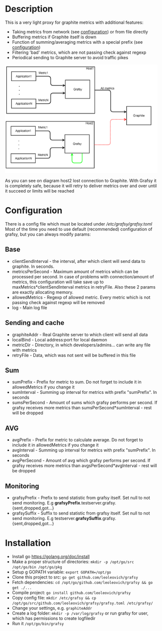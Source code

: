 # Description

This is a very light proxy for graphite metrics with additional features:
- Taking metrics from network (see [configuration](https://github.com/leoleovich/grafsy#configuration)) or from file directly
- Buffering metrics if Graphite itself is down
- Function of summing/averaging metrics with a special prefix (see [configuration](https://github.com/leoleovich/grafsy#configuration))
- Filtering 'bad' metrics, which are not passing check against regexp
- Periodical sending to Graphite server to avoid traffic pikes

![](https://raw.githubusercontent.com/leoleovich/images/master/Grafsy.png)

As you can see on diagram host2 lost connection to Graphite. With Grafsy it is completely safe, because it will retry to deliver metrics over and over until it succeed or limits will be reached

# Configuration

There is a config file which must be located under */etc/grafsy/grafsy.toml*
Most of the time you need to use default (recommended) configuration of grafsy, but you can always modify params:

## Base

- clientSendInterval - the interval, after which client will send data to graphite. In seconds.
- metricsPerSecond - Maximum amount of metrics which can be processed per second.
    In case of problems with connection/amount of metrics, this configuration will take save up to maxMetrics\*clientSendInterval metrics in retryFile.
    Also these 2 params are exactly allocating memory.
- allowedMetrics - Regexp of allowed metric. Every metric which is not passing check against regexp will be removed
- log - Main log file

## Sending and cache

- graphiteAddr - Real Graphite server to which client will send all data
- localBind - Local address:port for local daemon
- metricDir - Directory, in which developers/admins... can write any file with metrics
- retryFile - Data, which was not sent will be buffered in this file

## Sum

- sumPrefix - Prefix for metric to sum. Do not forget to include it in allowedMetrics if you change it
- sumInterval - Summing up interval for metrics with prefix "sumPrefix". In seconds
- sumsPerSecond - Amount of sums which grafsy performs per second. If grafsy receives more metrics than sumsPerSecond*sumInterval - rest will be dropped

## AVG

- avgPrefix - Prefix for metric to calculate average. Do not forget to include it in allowedMetrics if you change it
- avgInterval - Summing up interval for metrics with prefix "sumPrefix". In seconds
- avgPerSecond - Amount of avg which grafsy performs per second. If grafsy receives more metrics than avgsPerSecond*avgInterval - rest will be dropped

## Monitoring

- grafsyPrefix - Prefix to send statistic from grafsy itself. Set null to not send monitoring. E.g **grafsyPrefix**.testserver.grafsy.{sent,dropped,got...}
- grafsySuffix - Suffix to send statistic from grafsy itself. Set null to not send monitoring. E.g testserver.**grafsySuffix**.grafsy.{sent,dropped,got...}

# Installation

- Install go https://golang.org/doc/install
- Make a proper structure of directories: ```mkdir -p /opt/go/src /opt/go/bin /opt/go/pkg```
- Setup g GOPATH variable: ```export GOPATH=/opt/go```
- Clone this project to src: ```go get github.com/leoleovich/grafsy```
- Fetch dependencies: ```cd /opt/go/github.com/leoleovich/grafsy && go get ./...```
- Compile project: ```go install github.com/leoleovich/grafsy```
- Copy config file: ```mkdir /etc/grafsy && cp /opt/go/src/github.com/leoleovich/grafsy/grafsy.toml /etc/grafsy/```
- Change your settings, e.g. ```graphiteAddr```
- Create a log folder: ```mkdir -p /var/log/grafsy``` or run grafsy for user, which has permissions to create logfiledir
- Run it ```/opt/go/bin/grafsy```
